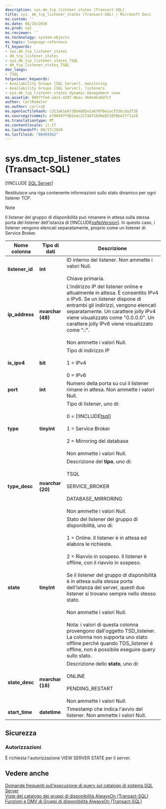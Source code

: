 ```yaml
---
description: sys.dm_tcp_listener_states (Transact-SQL)
title: sys. dm_tcp_listener_states (Transact-SQL) | Microsoft Docs
ms.custom: ''
ms.date: 06/10/2016
ms.prod: sql
ms.reviewer: ''
ms.technology: system-objects
ms.topic: language-reference
f1_keywords:
- sys.dm_tcp_listener_states
- dm_tcp_listener_states
- sys.dm_tcp_listener_states_TSQL
- dm_tcp_listener_states_TSQL
dev_langs:
- TSQL
helpviewer_keywords:
- Availability Groups [SQL Server], monitoring
- Availability Groups [SQL Server], listeners
- sys.dm_tcp_listener_states dynamic management view
ms.assetid: 9997ffed-a4c1-428f-8bac-3b9e4b16d7cf
author: CarlRabeler
ms.author: carlrab
ms.openlocfilehash: c313a61e673bb6885e1a6f0f8ecacf53bcda3f36
ms.sourcegitcommit: e700497f962e4c2274df16d9e651059b42ff1a10
ms.translationtype: MT
ms.contentlocale: it-IT
ms.lasthandoff: 08/17/2020
ms.locfileid: "88493562"
---
```

# <a name="sysdm_tcp_listener_states-transact-sql"></a>sys.dm_tcp_listener_states (Transact-SQL)
[!INCLUDE [SQL Server](../../includes/applies-to-version/sqlserver.md)]

  Restituisce una riga contenente informazioni sullo stato dinamico per ogni listener TCP.  
  
> [!NOTE]
> Il listener del gruppo di disponibilità può rimanere in attesa sulla stessa porta del listener dell'istanza di [!INCLUDE[ssNoVersion](../../includes/ssnoversion-md.md)]. In questo caso, i listener vengono elencati separatamente, proprio come un listener di Service Broker.  
  
|Nome colonna|Tipo di dati|Descrizione|  
|-----------------|---------------|-----------------|  
|**listener_id**|**int**|ID interno del listener. Non ammette i valori Null.<br /><br /> Chiave primaria.|  
|**ip_address**|**nvarchar (48)**|L'indirizzo IP del listener online e attualmente in attesa. È consentito IPv4 o IPv6. Se un listener dispone di entrambi gli indirizzi, vengono elencati separatamente. Un carattere jolly IPv4 viene visualizzato come "0.0.0.0". Un carattere jolly IPv6 viene visualizzato come "::".<br /><br /> Non ammette i valori Null.|  
|**is_ipv4**|**bit**|Tipo di indirizzo IP<br /><br /> 1 = IPv4<br /><br /> 0 = IPv6|  
|**port**|**int**|Numero della porta su cui il listener rimane in attesa. Non ammette i valori Null.|  
|**type**|**tinyint**|Tipo di listener, uno di:<br /><br /> 0 = [!INCLUDE[tsql](../../includes/tsql-md.md)]<br /><br /> 1 = Service Broker<br /><br /> 2 = Mirroring del database<br /><br /> Non ammette i valori Null.|  
|**type_desc**|**nvarchar (20)**|Descrizione del **tipo**, uno di:<br /><br /> TSQL<br /><br /> SERVICE_BROKER<br /><br /> DATABASE_MIRRORING<br /><br /> Non ammette i valori Null.|  
|**state**|**tinyint**|Stato del listener del gruppo di disponibilità, uno di:<br /><br /> 1 = Online. Il listener è in attesa ed elabora le richieste.<br /><br /> 2 = Riavvio in sospeso. Il listener è offline, con il riavvio in sospeso.<br /><br /> Se il listener del gruppo di disponibilità è in attesa sulla stessa porta dell'istanza del server, questi due listener si trovano sempre nello stesso stato.<br /><br /> Non ammette i valori Null.<br /><br /> Nota: i valori di questa colonna provengono dall'oggetto TSD_listener. La colonna non supporta uno stato offline perché quando TDS_listener è offline, non è possibile eseguire query sullo stato.|  
|**state_desc**|**nvarchar (16)**|Descrizione dello **stato**, uno di:<br /><br /> ONLINE<br /><br /> PENDING_RESTART<br /><br /> Non ammette i valori Null.|  
|**start_time**|**datetime**|Timestamp che indica l'avvio del listener. Non ammette i valori Null.|  
  
## <a name="security"></a>Sicurezza  
  
### <a name="permissions"></a>Autorizzazioni  
 È richiesta l'autorizzazione VIEW SERVER STATE per il server.  
  
## <a name="see-also"></a>Vedere anche  
 [Domande frequenti sull'esecuzione di query sul catalogo di sistema SQL Server](../../relational-databases/system-catalog-views/querying-the-sql-server-system-catalog-faq.md)   
 [Viste del catalogo dei gruppi di disponibilità AlwaysOn &#40;Transact-SQL&#41;](../../relational-databases/system-catalog-views/always-on-availability-groups-catalog-views-transact-sql.md)   
 [Funzioni e DMV di Gruppi di disponibilità AlwaysOn &#40;Transact-SQL&#41;](../../relational-databases/system-dynamic-management-views/always-on-availability-groups-dynamic-management-views-functions.md)  
  
  
